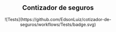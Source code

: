 <h2 align="center">
  Contizador de seguros
</h2>

<p align="center">
![Tests](https://github.com/EdsonLuiz/cotizador-de-seguros/workflows/Tests/badge.svg)
</p>

